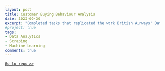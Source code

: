 ```yaml
---
layout: post
title: Customer Buying Behaviour Analysis
date: 2023-06-30
excerpt: "Completed tasks that replicated the work British Airways' Data Science team did consisting of collecting customer review data and creating predictive models."
#project: true
tags:
- Data Analytics
- Scraping
- Machine Learning
comments: true
---
```


[`Go to repo >>`](https://github.com/malindard/British-Airways-Data-Science-VE)